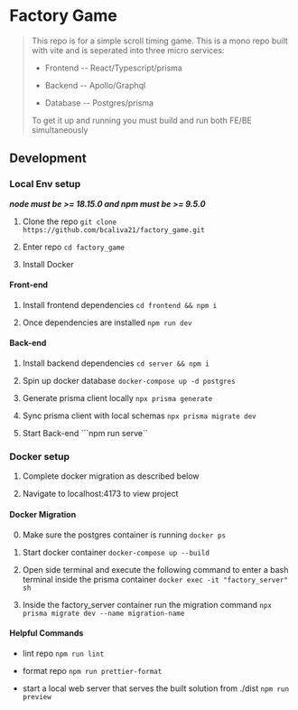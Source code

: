 # Factory Game

> This repo is for a simple scroll timing game.
> This is a mono repo built with vite and is seperated into three micro services:
>
>- Frontend -- React/Typescript/prisma
>
>- Backend -- Apollo/Graphql
>
>- Database -- Postgres/prisma
>
> To get it up and running you must build and run both FE/BE simultaneously

## Development

### Local Env setup
***node must be >= 18.15.0 and npm must be >= 9.5.0***

1. Clone the repo
```git clone https://github.com/bcaliva21/factory_game.git```

2. Enter repo
```cd factory_game```

3. Install Docker

#### Front-end

1. Install frontend dependencies
```cd frontend && npm i```

2. Once dependencies are installed
```npm run dev```

#### Back-end

1. Install backend dependencies
```cd server && npm i```

2. Spin up docker database
```docker-compose up -d postgres```

3. Generate prisma client locally
```npx prisma generate```

4. Sync prisma client with local schemas
```npx prisma migrate dev```

5. Start Back-end
```npm run serve``

### Docker setup

1. Complete docker migration as described below

2. Navigate to localhost:4173 to view project

#### Docker Migration

0. Make sure the postgres container is running
```docker ps```

1. Start docker container
```docker-compose up --build```

2. Open side terminal and execute the following command to enter a bash terminal inside the prisma container
```docker exec -it "factory_server" sh```

3. Inside the factory_server container run the migration command
```npx prisma migrate dev --name migration-name```

#### Helpful Commands

- lint repo
```npm run lint```

- format repo
```npm run prettier-format```

- start a local web server that serves the built solution from ./dist
```npm run preview```
